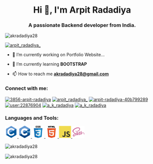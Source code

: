 <h1 align="center">Hi 👋, I'm Arpit Radadiya</h1>
<h3 align="center">A passionate Backend developer from India.</h3>

<p align="left"> <img src="https://komarev.com/ghpvc/?username=akradadiya28&label=Profile%20views&color=0e75b6&style=flat" alt="akradadiya28" /> </p>

<p align="left"> <a href="https://twitter.com/arpit_radadiya_" target="blank"><img src="https://img.shields.io/twitter/follow/arpit_radadiya_?logo=twitter&style=for-the-badge" alt="arpit_radadiya_" /></a> </p>

- 🔭 I’m currently working on Portfolio Website...

- 🌱 I’m currently learning **BOOTSTRAP**

- 📫 How to reach me **akradadiya28@gmail.com**

<h3 align="left">Connect with me:</h3>
<p align="left">
<a href="https://codepen.io/3856-arpit-radadiya" target="blank"><img align="center" src="https://raw.githubusercontent.com/rahuldkjain/github-profile-readme-generator/master/src/images/icons/Social/codepen.svg" alt="3856-arpit-radadiya" height="30" width="40" /></a>
<a href="https://twitter.com/arpit_radadiya_" target="blank"><img align="center" src="https://raw.githubusercontent.com/rahuldkjain/github-profile-readme-generator/master/src/images/icons/Social/twitter.svg" alt="arpit_radadiya_" height="30" width="40" /></a>
<a href="https://linkedin.com/in/arpit-radadiya-40b799289" target="blank"><img align="center" src="https://raw.githubusercontent.com/rahuldkjain/github-profile-readme-generator/master/src/images/icons/Social/linked-in-alt.svg" alt="arpit-radadiya-40b799289" height="30" width="40" /></a>
<a href="https://stackoverflow.com/users/user:22876904" target="blank"><img align="center" src="https://raw.githubusercontent.com/rahuldkjain/github-profile-readme-generator/master/src/images/icons/Social/stack-overflow.svg" alt="user:22876904" height="30" width="40" /></a>
<a href="https://instagram.com/a_k_radadiya" target="blank"><img align="center" src="https://raw.githubusercontent.com/rahuldkjain/github-profile-readme-generator/master/src/images/icons/Social/instagram.svg" alt="a_k_radadiya" height="30" width="40" /></a>
<a href="https://www.leetcode.com/a_k_radadiya" target="blank"><img align="center" src="https://raw.githubusercontent.com/rahuldkjain/github-profile-readme-generator/master/src/images/icons/Social/leet-code.svg" alt="a_k_radadiya" height="30" width="40" /></a>
</p>

<h3 align="left">Languages and Tools:</h3>
<p align="left"> <a href="https://www.cprogramming.com/" target="_blank" rel="noreferrer"> <img src="https://raw.githubusercontent.com/devicons/devicon/master/icons/c/c-original.svg" alt="c" width="40" height="40"/> </a> <a href="https://www.w3schools.com/cpp/" target="_blank" rel="noreferrer"> <img src="https://raw.githubusercontent.com/devicons/devicon/master/icons/cplusplus/cplusplus-original.svg" alt="cplusplus" width="40" height="40"/> </a> <a href="https://www.w3schools.com/css/" target="_blank" rel="noreferrer"> <img src="https://raw.githubusercontent.com/devicons/devicon/master/icons/css3/css3-original-wordmark.svg" alt="css3" width="40" height="40"/> </a> <a href="https://www.w3.org/html/" target="_blank" rel="noreferrer"> <img src="https://raw.githubusercontent.com/devicons/devicon/master/icons/html5/html5-original-wordmark.svg" alt="html5" width="40" height="40"/> </a> <a href="https://developer.mozilla.org/en-US/docs/Web/JavaScript" target="_blank" rel="noreferrer"> <img src="https://raw.githubusercontent.com/devicons/devicon/master/icons/javascript/javascript-original.svg" alt="javascript" width="40" height="40"/> </a> <a href="https://sass-lang.com" target="_blank" rel="noreferrer"> <img src="https://raw.githubusercontent.com/devicons/devicon/master/icons/sass/sass-original.svg" alt="sass" width="40" height="40"/> </a> </p>

<p><img align="center" src="https://github-readme-stats.vercel.app/api/top-langs?username=akradadiya28&show_icons=true&locale=en&layout=compact" alt="akradadiya28" /></p>

<p><img align="center" src="https://github-readme-streak-stats.herokuapp.com/?user=akradadiya28&" alt="akradadiya28" /></p>
